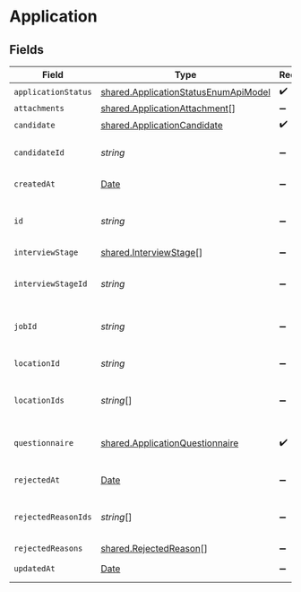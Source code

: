 # Application


## Fields

| Field                                                                                               | Type                                                                                                | Required                                                                                            | Description                                                                                         | Example                                                                                             |
| --------------------------------------------------------------------------------------------------- | --------------------------------------------------------------------------------------------------- | --------------------------------------------------------------------------------------------------- | --------------------------------------------------------------------------------------------------- | --------------------------------------------------------------------------------------------------- |
| `applicationStatus`                                                                                 | [shared.ApplicationStatusEnumApiModel](../../../sdk/models/shared/applicationstatusenumapimodel.md) | :heavy_check_mark:                                                                                  | N/A                                                                                                 |                                                                                                     |
| `attachments`                                                                                       | [shared.ApplicationAttachment](../../../sdk/models/shared/applicationattachment.md)[]               | :heavy_minus_sign:                                                                                  | N/A                                                                                                 |                                                                                                     |
| `candidate`                                                                                         | [shared.ApplicationCandidate](../../../sdk/models/shared/applicationcandidate.md)                   | :heavy_check_mark:                                                                                  | N/A                                                                                                 |                                                                                                     |
| `candidateId`                                                                                       | *string*                                                                                            | :heavy_minus_sign:                                                                                  | Unique identifier of the candidate                                                                  | e3cb75bf-aa84-466e-a6c1-b8322b257a48                                                                |
| `createdAt`                                                                                         | [Date](https://developer.mozilla.org/en-US/docs/Web/JavaScript/Reference/Global_Objects/Date)       | :heavy_minus_sign:                                                                                  | Date of creation                                                                                    | 2022-08-12T20:29:56.964Z                                                                            |
| `id`                                                                                                | *string*                                                                                            | :heavy_minus_sign:                                                                                  | Unique identifier of the application                                                                | e9ed20fd-d45f-4aad-8a00-a19bfba0083e                                                                |
| `interviewStage`                                                                                    | [shared.InterviewStage](../../../sdk/models/shared/interviewstage.md)[]                             | :heavy_minus_sign:                                                                                  | N/A                                                                                                 |                                                                                                     |
| `interviewStageId`                                                                                  | *string*                                                                                            | :heavy_minus_sign:                                                                                  | Unique identifier of the interview stage                                                            | 18bcbb1b-3cbc-4198-a999-460861d19480                                                                |
| `jobId`                                                                                             | *string*                                                                                            | :heavy_minus_sign:                                                                                  | Unique identifier of the job                                                                        | 4071538b-3cac-4fbf-ac76-f78ed250ffdd                                                                |
| `locationId`                                                                                        | *string*                                                                                            | :heavy_minus_sign:                                                                                  | Unique identifier of the location                                                                   | dd8d41d1-5eb8-4408-9c87-9ba44604eae4                                                                |
| `locationIds`                                                                                       | *string*[]                                                                                          | :heavy_minus_sign:                                                                                  | Unique identifiers of the locations                                                                 | dd8d41d1-5eb8-4408-9c87-9ba44604eae4                                                                |
| `questionnaire`                                                                                     | [shared.ApplicationQuestionnaire](../../../sdk/models/shared/applicationquestionnaire.md)           | :heavy_check_mark:                                                                                  | Questionnaire associated with the application                                                       |                                                                                                     |
| `rejectedAt`                                                                                        | [Date](https://developer.mozilla.org/en-US/docs/Web/JavaScript/Reference/Global_Objects/Date)       | :heavy_minus_sign:                                                                                  | Date of rejection                                                                                   | 2022-08-30T22:30:12.304Z                                                                            |
| `rejectedReasonIds`                                                                                 | *string*[]                                                                                          | :heavy_minus_sign:                                                                                  | Unique identifiers of the rejection reasons                                                         | f223d7f6-908b-48f0-9237-b201c307f609                                                                |
| `rejectedReasons`                                                                                   | [shared.RejectedReason](../../../sdk/models/shared/rejectedreason.md)[]                             | :heavy_minus_sign:                                                                                  | N/A                                                                                                 |                                                                                                     |
| `updatedAt`                                                                                         | [Date](https://developer.mozilla.org/en-US/docs/Web/JavaScript/Reference/Global_Objects/Date)       | :heavy_minus_sign:                                                                                  | Date of last update                                                                                 | 2022-08-13T22:30:12.304Z                                                                            |